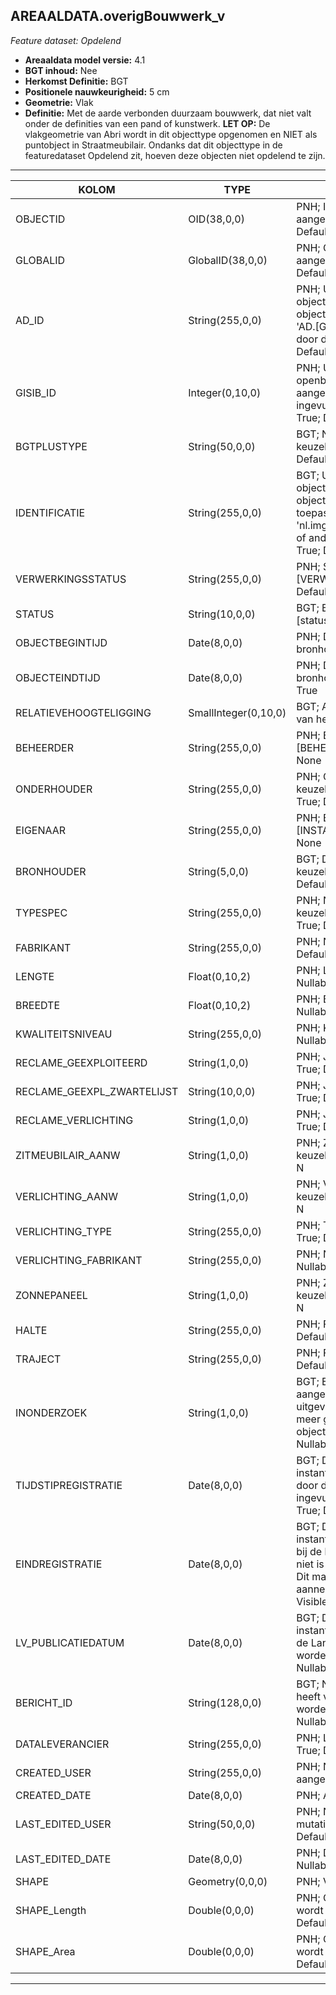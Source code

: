 ## AREAALDATA.overigBouwwerk_v

*Feature dataset: Opdelend*


* __Areaaldata model versie:__ 4.1
* __BGT inhoud:__ Nee
* __Herkomst Definitie:__ BGT
* __Positionele nauwkeurigheid:__ 5 cm
* __Geometrie:__ Vlak
* __Definitie:__ Met de aarde verbonden duurzaam bouwwerk, dat niet valt onder de definities van een pand of kunstwerk. __LET OP:__ De vlakgeometrie van Abri wordt in dit objecttype opgenomen en NIET als puntobject in Straatmeubilair. Ondanks dat dit objecttype in de featuredataset Opdelend zit, hoeven deze objecten niet opdelend te zijn.

***

|KOLOM                              |TYPE          	           |DEFINITIE|
|------                          	|----          	           |-----    |
|OBJECTID                           |OID(38,0,0)               |PNH; Intern ArcGIS Identificatienummer, aangemaakt door ArcGIS; Nullable: False; Default: None|
|GLOBALID                           |GlobalID(38,0,0)          |PNH; Global Unique Identifier,  aangemaakt door ArcGIS; Nullable: False; Default: None|
|AD_ID                              |String(255,0,0)           |PNH; Uniek identificatienummer voor het object dat onveranderlijk is zolang het object bestaat in Areaaldata: in format 'AD.[GUID]'. Dit moet worden ingevuld door de aannemer; Nullable: False; Default: None|
|GISIB_ID                           |Integer(0,10,0)           |PNH; Uniek Identificatienummer beheer openbare ruimte (GISIB), wordt aangemaakt in GISIB en mag niet worden ingevuld door de aannemer; Nullable: True; Default: None|
|BGTPLUSTYPE                        |String(50,0,0)            |BGT; Nadere type omschrijving in de BGT; keuzelijst [typeOBWVlak]; Nullable: False; Default: None|
|IDENTIFICATIE                      |String(255,0,0)           |BGT; Uniek identificatienummer voor het object dat onveranderlijk is zolang het object bestaat: bevat indien van toepassing BGT/IMKL ID in format 'nl.imgeo/imkl.bronhouderscode.LokaalID' of anders: '00000'.LokaalID; Nullable: True; Default: None|
|VERWERKINGSSTATUS                  |String(255,0,0)           |PNH; Status van de gegevens; keuzelijst [VERWERKINGSSTATUS]; Nullable: False; Default: Nieuw|
|STATUS                             |String(10,0,0)            |BGT; BGT status van het object; keuzelijst [status]; Nullable: False; Default: bestaand|
|OBJECTBEGINTIJD                    |Date(8,0,0)               |PNH; Datum waarop het object bij de bronhouder is ontstaan; Nullable: True|
|OBJECTEINDTIJD                     |Date(8,0,0)               |PNH; Datum waarop het object bij de bronhouder niet meer geldig is; Nullable: True|
|RELATIEVEHOOGTELIGGING             |SmallInteger(0,10,0)      |BGT; Aanduiding voor de relatieve hoogte van het object; Nullable: False; Default: 0|
|BEHEERDER                          |String(255,0,0)           |PNH; Beheerder van het object; keuzelijst [BEHEERDER]; Nullable: True; Default: None|
|ONDERHOUDER                        |String(255,0,0)           |PNH; Onderhouder van het object; keuzelijst [ONDERHOUDER]; Nullable: True; Default: None|
|EIGENAAR                           |String(255,0,0)           |PNH; Eigenaar van het object; keuzelijst [INSTANTIE]; Nullable: True; Default: None|
|BRONHOUDER                         |String(5,0,0)             |BGT; De bronhoudercode van het object; keuzelijst [bronhouder]; Nullable: False; Default: None|
|TYPESPEC                           |String(255,0,0)           |PNH; Nadere typering van het object; keuzelijst [typeSpecOBWVlak]; Nullable: True; Default: None|
|FABRIKANT                          |String(255,0,0)           |PNH; Naam vd Fabrikant; Nullable: True; Default: None|
|LENGTE                             |Float(0,10,2)             |PNH; Lengte in Meters, 2 decimalen; Nullable: True|
|BREEDTE                            |Float(0,10,2)             |PNH; Breedte in Meters, 2 decimalen; Nullable: True|
|KWALITEITSNIVEAU                   |String(255,0,0)           |PNH; Kwaliteitsniveau [ONDERHOUDER]; Nullable: True; Default: None|
|RECLAME_GEEXPLOITEERD              |String(1,0,0)             |PNH; Ja/Nee; keuzelijst [jaNee]; Nullable: True; Default: N|
|RECLAME_GEEXPL_ZWARTELIJST         |String(10,0,0)            |PNH; Ja/Nee; keuzelijst [jaNee]; Nullable: True; Default: N|
|RECLAME_VERLICHTING                |String(1,0,0)             |PNH; Ja/Nee; keuzelijst [jaNee]; Nullable: True; Default: N|
|ZITMEUBILAIR_AANW                  |String(1,0,0)             |PNH; Zitmeubilair aanwezig Ja/Nee; keuzelijst [jaNee]; Nullable: True; Default: N|
|VERLICHTING_AANW                   |String(1,0,0)             |PNH; Verlichting aanwezig Ja/Nee; keuzelijst [jaNee]; Nullable: True; Default: N|
|VERLICHTING_TYPE                   |String(255,0,0)           |PNH; Type verlichting (led/../); Nullable: True; Default: None|
|VERLICHTING_FABRIKANT              |String(255,0,0)           |PNH; Naam van de verlichtingsfabrikant; Nullable: True; Default: None|
|ZONNEPANEEL                        |String(1,0,0)             |PNH; Zonnepaneel aanwezig Ja/Nee; keuzelijst [jaNee]; Nullable: True; Default: N|
|HALTE                              |String(255,0,0)           |PNH; FK naar halte_v; Nullable: True; Default: None|
|TRAJECT                            |String(255,0,0)           |PNH; FK naar traject_v; Nullable: True; Default: None|
|INONDERZOEK                        |String(1,0,0)             |BGT; Een aanduiding waarmee wordt aangegeven dat een onderzoek wordt uitgevoerd naar de juistheid van een of meer gegevens van het betreffende object: Ja/Nee; keuzelijst [jaNee]; Nullable: False; Default: N; Visible:No|
|TIJDSTIPREGISTRATIE                |Date(8,0,0)               |BGT; Datum en tijdstip waarop deze instantie van het object is opgenomen door de bronhouder. Dit mag niet worden ingevuld door de aannemer; Nullable: True; Default: None; Visible:No|
|EINDREGISTRATIE                    |Date(8,0,0)               |BGT; Datum en tijdstip waarop deze instantie van het object niet meer geldig is bij de bronhouder. Wanneer deze waarde niet is ingevuld is de instantie nog geldig. Dit mag niet worden ingevuld door de aannemer; Nullable: True; Default: None; Visible:No|
|LV_PUBLICATIEDATUM                 |Date(8,0,0)               |BGT; Datum en tijdstip waarop deze instantie van het object is opgenomen in de Landelijke Voorziening. Dit mag niet worden ingevuld door de aannemer; Nullable: True; Default: None; Visible:No|
|BERICHT_ID                         |String(128,0,0)           |BGT; Nummer van het bericht dat PNH heeft verzonden naar LV. Dit mag niet worden ingevuld door de aannemer; Nullable: True; Default: None; Visible:No|
|DATALEVERANCIER                    |String(255,0,0)           |PNH; Leverancier van de data; Nullable: True; Default: None|
|CREATED_USER                       |String(255,0,0)           |PNH; Naam van gebruiker die de rij heeft aangemaakt; Nullable: True; Default: None|
|CREATED_DATE                       |Date(8,0,0)               |PNH; Aanmaakdatum; Nullable: True|
|LAST_EDITED_USER                   |String(50,0,0)            |PNH; Naam van gebruiker die de laatste mutatie heeft doorgevoerd; Nullable: True; Default: None|
|LAST_EDITED_DATE                   |Date(8,0,0)               |PNH; Datum van de laatste mutatie; Nullable: True|
|SHAPE                              |Geometry(0,0,0)           |PNH; Vlak|
|SHAPE_Length                       |Double(0,0,0)             |PNH; Omtrek in meters, 5 decimalen. Dit wordt automatisch gevuld; Nullable: False; Default: None|
|SHAPE_Area                         |Double(0,0,0)             |PNH; Oppervlakte in m2, 5 decimalen. Dit wordt automatisch gevuld; Nullable: False; Default: None|



***
